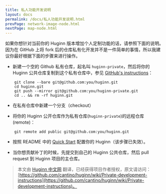 ```yaml
---
title: 私人功能开发说明
layout: docs
permalink: /docs/私人功能开发说明.html
prevPage: network-image-node.html
nextPage: map-node.html
---
```



如果你想针对当前你的 Huginn 版本增加个人定制功能的话，请参照下面的说明。因为在 GitHub 上将 fork 后的仓库私有化开发并不是一件简单的事情，所以我建议你最好根据下面的步骤来进行操作。

* 新建一个空的 Github 私有仓库，起名叫 `huginn-private`，然后将你的 Huginn 公共仓库复制到这个私有仓库中，参见 [GitHub's instructions](https://help.github.com/articles/duplicating-a-repository)：

```
  	git clone --bare git@github.com:you/huginn.git
  	cd huginn.git
  	git push --mirror git@github.com:you/huginn-private.git
  	cd .. && rm -rf huginn.git
```

* 在私有仓库中新建一个分支（checkout）

* 将你的 Huginn 公开仓库作为私有仓库(`huginn-private`)的远程仓库(remote)：

```
    git remote add public git@github.com:you/huginn.git
```

* 按照 README 中的 [Quick Start](https://github.com/cantino/huginn#quick-start) 配置你的 Huginn（该步骤已失效）。

* 当你想贡献补丁的时候，先提交到自己的 Huginn 公共仓库，然后 pull request 到 Huginn 项目的主仓库。

> 本文由 [Huginn 中文网](http://huginn.cn) 翻译，已经获得项目作者授权，原文请访问：[https://github.com/cantino/huginn/wiki/Private-development-instructions](https://github.com/cantino/huginn/wiki/Private-development-instructions)。



